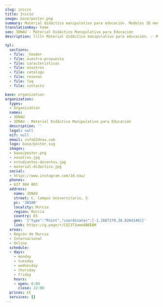 ```yaml
---
slug: inicio
title: Inicio
image: base/poster.png
summary: Material didáctico manipulativo para educación. Modelos 3D mediante impresión de materiales reponibles adaptados a todos los estudiantes.
translationKey: home
seo: 3DNAU - Material Didáctico Manipulativo para Educación
description: llll➤ Material didáctico manipulativo para educación. ✅ Modelos 3D mediante impresión de materiales reponibles ✅ adaptados a todos los estudiantes.

tpl:
  sections:
  - file: _header
  - file: nuestra-propuesta
  - file: caracteristicas
  - file: nosotros
  - file: catalogo
  - file: resenas
  - file: faq
  - file: contacto

base: organization
organization:
  types:
  - Organization
  names:
  - 3DNAU
  - 3DNAU - Material Didáctico Manipulativo para Educación
  description: ''
  legal: null
  nif: null
  email: info@3dnau.com
  logo: base/poster.svg
  images:
  - base/poster.png
  - nosotros.jpg
  - estudiantes-docentes.jpg
  - material-didactico.jpg
  social:
  - https://www.instagram.com/3d.nau/
  phones:
  - 637 984 003
  address:
    name: 3DNAU
    street: C. Campus Universitario, 5
    pc: '30100'
    locality: Murcia
    region: Murcia
    country: ES
    geo: '{"type":"Point","coordinates":[-1.1687170,38.0204140]}'
    link: https://g.page/r/CQI3T3wmeAB6EBM
  areas:
  - Región de Murcia
  - Internacional
  - Online
  schedule:
  - days:
    - monday
    - tuesday
    - wednesday
    - thursday
    - friday
    hours:
    - open: 8:00
      close: 22:00
  prices: €€
  services: []
---
```

